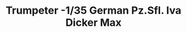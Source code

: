 ---
layout: product
title: "Trumpeter -1/35  German Pz.Sfl. Iva Dicker Max"
price: "4100" 
desc: "N/A"
img_path: "/assets/img/TRU00348.webp"
brand: "N/A"
available: false
special_offer: false
new: false
soon: false
cat: "010000"
subcat: "013400"
subsubcat: "0N/A"
sifra: "TRU00348"
popular: false
spec: false
---